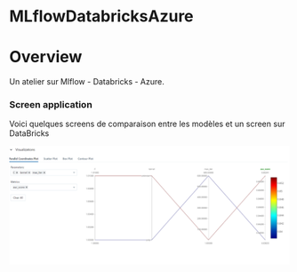 # MLflowDatabricksAzure

# Overview
Un atelier sur Mlflow - Databricks - Azure. 

### Screen application
Voici quelques screens de comparaison entre les modèles et un screen sur DataBricks

  ![](images/CaptureAI.PNG)


